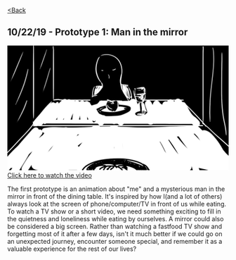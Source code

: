 [<Back](README.md)

## 10/22/19 - Prototype 1: Man in the mirror
[![img](img/pv1_7.jpeg)](https://drive.google.com/file/d/1DsS3GSQoIsDeIkZchR-wDiJXrIJRywWZ/view?usp=sharing)
[Click here to watch the video](https://drive.google.com/file/d/1DsS3GSQoIsDeIkZchR-wDiJXrIJRywWZ/view?usp=sharing)

The first prototype is an animation about "me" and a mysterious man in the mirror in front of the dining table.
It's inspired by how I(and a lot of others) always look at the screen of phone/computer/TV in front of us while eating. To watch a TV show or a short video, we need something exciting to fill in the quietness and loneliness while eating by ourselves. A mirror could also be considered a big screen. Rather than watching a fastfood TV show and forgetting most of it after a few days, isn't it much better if we could go on an unexpected journey, encounter someone special, and remember it as a valuable experience for the rest of our lives?
